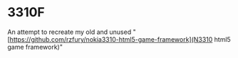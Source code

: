 # 3310F
An attempt to recreate my old and unused "[https://github.com/rzfury/nokia3310-html5-game-framework](N3310 html5 game framework)"
